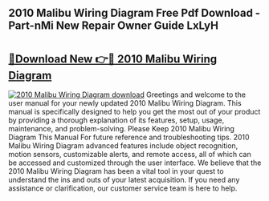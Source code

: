 ## 2010 Malibu Wiring Diagram Free Pdf Download - Part-nMi New Repair Owner Guide LxLyH

# <h2><a href="http://dfjirkt.blite.top/?on=2010+Malibu+Wiring+Diagram">🔗Download New 👉🔴 2010 Malibu Wiring Diagram</a></h2>

[![2010 Malibu Wiring Diagram download](https://i.imgur.com/lujVjoI.png)](http://dfjirkt.blite.top/?on=2010+Malibu+Wiring+Diagram)
Greetings and welcome to the user manual for your newly updated 2010 Malibu Wiring Diagram. This manual is specifically designed to help you get the most out of your product by providing a thorough explanation of its features, setup, usage, maintenance, and problem-solving. Please Keep 2010 Malibu Wiring Diagram This Manual For future reference and troubleshooting tips. 2010 Malibu Wiring Diagram advanced features include object recognition, motion sensors, customizable alerts, and remote access, all of which can be accessed and customized through the user interface. We believe that the 2010 Malibu Wiring Diagram has been a vital tool in your quest to understand the ins and outs of your latest acquisition. If you need any assistance or clarification, our customer service team is here to help.
